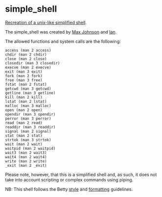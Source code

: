 # simple_shell

[Recreation of a unix-like simplified shell](https://github.com/Incitatous/simple_shell).

The simple_shell was created by [Max Johnson](https://github.com/Mj31508) and [Ian](https://github.com/Mj31508).

The allowed functions and system calls are the following:


    access (man 2 access)
    chdir (man 2 chdir)
    close (man 2 close)
    closedir (man 3 closedir)
    execve (man 2 execve)
    exit (man 3 exit)
    fork (man 2 fork)
    free (man 3 free)
    fstat (man 2 fstat)
    getcwd (man 3 getcwd)
    getline (man 3 getline)
    kill (man 2 kill)
    lstat (man 2 lstat)
    malloc (man 3 malloc)
    open (man 2 open)
    opendir (man 3 opendir)
    perror (man 3 perror)
    read (man 2 read)
    readdir (man 3 readdir)
    signal (man 2 signal)
    stat (man 2 stat)
    strtok (man 3 strtok)
    wait (man 2 wait)
    waitpid (man 2 waitpid)
    wait3 (man 2 wait3)
    wait4 (man 2 wait4)
    write (man 2 write)
    _exit (man 2 _exit)

Please note, however, that this is a simplified shell and, as such, it does not take into account scripting or complex commands using piping.

NB: This shell follows the Betty [style](https://github.com/holbertonschool/Betty/blob/master/betty-style.pl) and [formatting](https://github.com/holbertonschool/Betty/blob/master/betty-doc.pl) guidelines.
